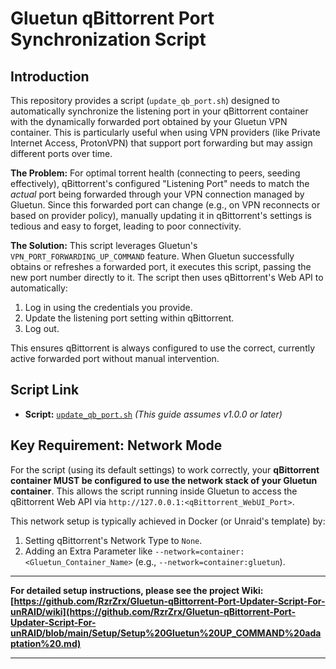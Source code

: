 # Gluetun qBittorrent Port Synchronization Script

## Introduction

This repository provides a script (`update_qb_port.sh`) designed to automatically synchronize the listening port in your qBittorrent container with the dynamically forwarded port obtained by your Gluetun VPN container. This is particularly useful when using VPN providers (like Private Internet Access, ProtonVPN) that support port forwarding but may assign different ports over time.

**The Problem:** For optimal torrent health (connecting to peers, seeding effectively), qBittorrent's configured "Listening Port" needs to match the *actual* port being forwarded through your VPN connection managed by Gluetun. Since this forwarded port can change (e.g., on VPN reconnects or based on provider policy), manually updating it in qBittorrent's settings is tedious and easy to forget, leading to poor connectivity.

**The Solution:** This script leverages Gluetun's `VPN_PORT_FORWARDING_UP_COMMAND` feature. When Gluetun successfully obtains or refreshes a forwarded port, it executes this script, passing the new port number directly to it. The script then uses qBittorrent's Web API to automatically:
1. Log in using the credentials you provide.
2. Update the listening port setting within qBittorrent.
3. Log out.

This ensures qBittorrent is always configured to use the correct, currently active forwarded port without manual intervention.

## Script Link

*   **Script:** [`update_qb_port.sh`](https://github.com/RzrZrx/Gluetun-qBittorrent-Port-Updater-Script-For-unRAID/blob/main/Script/update_qb_port.sh) *(This guide assumes v1.0.0 or later)*


## Key Requirement: Network Mode

For the script (using its default settings) to work correctly, your **qBittorrent container MUST be configured to use the network stack of your Gluetun container**. This allows the script running inside Gluetun to access the qBittorrent Web API via `http://127.0.0.1:<qBittorrent_WebUI_Port>`.

This network setup is typically achieved in Docker (or Unraid's template) by:
1. Setting qBittorrent's Network Type to `None`.
2. Adding an Extra Parameter like `--network=container:<Gluetun_Container_Name>` (e.g., `--network=container:gluetun`).

---

**For detailed setup instructions, please see the project Wiki:**  
**[https://github.com/RzrZrx/Gluetun-qBittorrent-Port-Updater-Script-For-unRAID/wiki](https://github.com/RzrZrx/Gluetun-qBittorrent-Port-Updater-Script-For-unRAID/blob/main/Setup/Setup%20Gluetun%20UP_COMMAND%20adaptation%20.md)**

---


